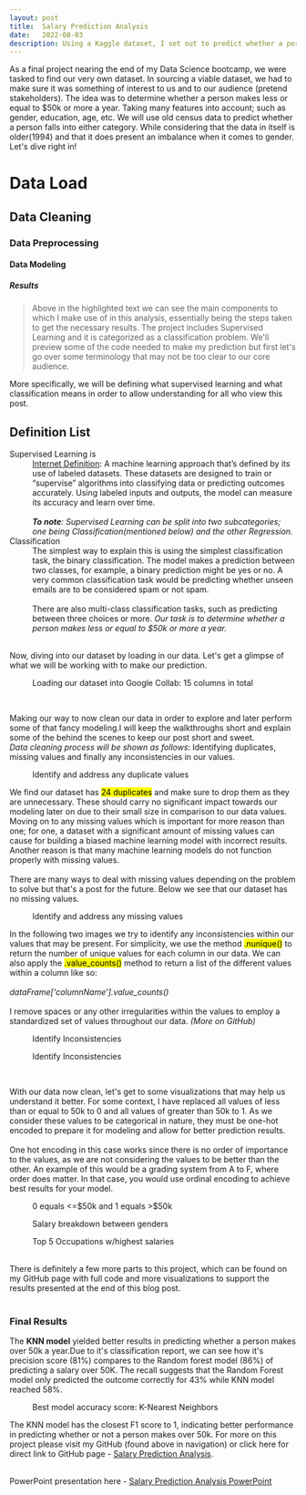 ```yaml
---
layout: post
title:  Salary Prediction Analysis
date:   2022-08-03
description: Using a Kaggle dataset, I set out to predict whether a person makes less than or equal to $50k or more. 
---
```


<p class="intro"><span class="dropcap">As</span> a final project nearing the end of my Data Science bootcamp, we were tasked to find our very own dataset. In sourcing a viable dataset, we had to make sure it was something of interest to us and to our audience (pretend stakeholders). The idea was to determine whether a person makes less or equal to $50k or more a year. Taking many features into account; such as gender, education, age, etc. We will use old census data to predict whether a person falls into either category. While considering that the data in itself is older(1994) and that it does present an imbalance when it comes to gender. Let's dive right in!</p>

# Data Load

## Data Cleaning

### Data Preprocessing 

#### Data Modeling

##### Results


<blockquote>Above in the highlighted text we can see the main components to which I make use of in this analysis, essentially being the steps taken to get the necessary results. The project includes Supervised Learning and it is categorized as a classification problem. We'll preview some of the code needed to make my prediction but first let's go over some terminology that may not be too clear to our core audience.</blockquote>

More specifically, we will be defining what supervised learning and what classification means in order to allow understanding for all who view this post.

## Definition List
<dl>
  <dt>Supervised Learning is</dt>
  <dd><a href="https://www.ibm.com/cloud/blog/supervised-vs-unsupervised-learning">Internet Definition</a>: A machine learning approach that’s defined by its use of labeled datasets. These datasets are designed to train or “supervise” algorithms into classifying data or predicting outcomes accurately. Using labeled inputs and outputs, the model can measure its accuracy and learn over time. <br><br><i><b>To note</b>: Supervised Learning can be split into two subcategories; one being Classification(mentioned below) and the other Regression.</i></dd>
  <dt>Classification</dt>
  <dd>The simplest way to explain this is using the simplest classification task, the binary classification. The model makes a prediction between two classes, for example, a binary prediction might be yes or no. A very common classification task would be predicting whether unseen emails are to be considered spam or not spam. <br><br>There are also multi-class classification tasks, such as predicting between three choices or more. <i>Our task is to determine whether a person makes less or equal to $50k or more a year.</i></dd>
</dl>

<br>
Now, diving into our dataset by loading in our data. Let's get a glimpse of what we will be working with to make our prediction.

<figure>
<img src="/assets/img/import-data-Salary-Pred.PNG" alt="">
 <figcaption>Loading our dataset into Google Collab: 15 columns in total</figcaption>
</figure>
<br>

Making our way to now clean our data in order to explore and later perform some of that fancy modeling.I will keep the walkthroughs short and explain some of the behind the scenes to keep our post short and sweet. <br><i>Data cleaning process will be shown as follows</i>: Identifying duplicates, missing values and finally any inconsistencies in our values.

<figure>
<img src="/assets/img/duplicate-values.PNG" alt="">
 <figcaption>Identify and address any duplicate values</figcaption>
</figure>

We find our dataset has <mark>24 duplicates</mark> and make sure to drop them as they are unnecessary. These should carry no significant impact towards our modeling later on due to their small size in comparison to our data values. Moving on to any missing values which is important for more reason than one; for one, a dataset with a significant amount of missing values can cause for building a biased machine learning model with incorrect results. Another reason is that many machine learning models do not function properly with missing values. <br><br>There are many ways to deal with missing values depending on the problem to solve but that's a post for the future. Below we see that our dataset has no missing values.

<figure>
<img src="/assets/img/missing-values.PNG" alt="">
 <figcaption>Identify and address any missing values</figcaption>
</figure>

In the following two images we try to identify any inconsistencies within our values that may be present. For simplicity, we use the method <mark>.nunique()</mark> to return the number of unique values for each column in our data. We can also apply the <mark>.value_counts()</mark> method to return a list of the different values within a column like so: <br><br><i>dataFrame['columnName'].value_counts()</i><br><br>I remove spaces or any other irregularities within the values to employ a standardized set of values throughout our data. <i>(More on GitHub)</i>


<figure>
<img src="/assets/img/inconsistent-1.PNG" alt="">
 <figcaption>Identify Inconsistencies</figcaption>
</figure>
<figure>
<img src="/assets/img/inconsistent-2.PNG" alt="">
 <figcaption>Identify Inconsistencies</figcaption>
</figure>
<br>

With our data now clean, let's get to some visualizations that may help us understand it better. For some context, I have replaced all values of less than or equal to 50k to 0 and all values of greater than 50k to 1. As we consider these values to be categorical in nature, they must be one-hot encoded to prepare it for modeling and allow for better prediction results. 
<br><br>One hot encoding in this case works since there is no order of importance to the values, as we are not considering the values to be better than the other. An example of this would be a grading system from A to F, where order does matter. In that case, you would use ordinal encoding to achieve best results for your model.

<figure>
<img src="/assets/img/salary_breakdown.PNG" alt="">
 <figcaption>0 equals <=$50k and 1 equals >$50k</figcaption>
</figure>
<figure>
<img src="/assets/img/salary_gender.PNG" alt="">
 <figcaption>Salary breakdown between genders</figcaption>
</figure>
<figure>
<img src="/assets/img/top_5.PNG" alt="">
 <figcaption>Top 5 Occupations w/highest salaries</figcaption>
</figure>
<br>
There is definitely a few more parts to this project, which can be found on my GitHub page with full code and more visualizations to support the results presented at the end of this blog post.
<br><br>

### Final Results
The **KNN model** yielded better results in predicting whether a person makes over 50k a year.Due to it's classification report, we can see how it's precision score (81%) compares to the Random forest model (86%) of predicting a salary over 50K. The recall suggests that the Random Forest model only predicted the outcome correctly for 43% while KNN model reached 58%.<br>

<figure>
<img src="/assets/img/accuracy_score.PNG" alt="">
 <figcaption>Best model accuracy score: K-Nearest Neighbors</figcaption>
</figure>

The KNN model has the closest F1 score to 1, indicating better performance in predicting whether or not a person makes over 50k. For more on this project please visit my GitHub (found above in navigation) or click here for direct link to GitHub page - <a href="https://github.com/jeangarcia77/Salary-Prediction-Analysis">Salary Prediction Analysis</a>. 
  
<br>PowerPoint presentation here - <a href="https://docs.google.com/presentation/d/1DWoRXdvNVrWKYUw72BFdQDpyIZZYY6j70uRr9utBPJg/edit?usp=sharing">Salary Prediction Analysis PowerPoint</a>
